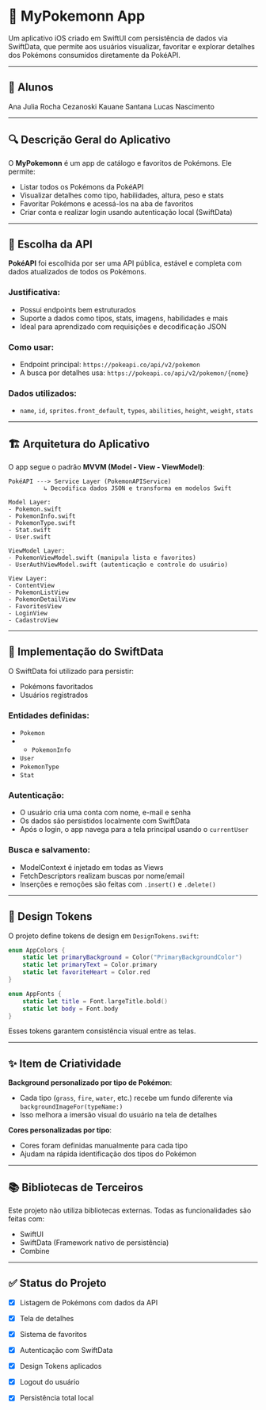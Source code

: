 # 📱 MyPokemonn App

Um aplicativo iOS criado em SwiftUI com persistência de dados via SwiftData, que permite aos usuários visualizar, favoritar e explorar detalhes dos Pokémons consumidos diretamente da PokéAPI.

---

## 🧠 Alunos

Ana Julia Rocha Cezanoski
Kauane Santana
Lucas Nascimento

---

## 🔍 Descrição Geral do Aplicativo

O **MyPokemonn** é um app de catálogo e favoritos de Pokémons. Ele permite:

* Listar todos os Pokémons da PokéAPI
* Visualizar detalhes como tipo, habilidades, altura, peso e stats
* Favoritar Pokémons e acessá-los na aba de favoritos
* Criar conta e realizar login usando autenticação local (SwiftData)

---

## 🧩 Escolha da API

**PokéAPI** foi escolhida por ser uma API pública, estável e completa com dados atualizados de todos os Pokémons.

### Justificativa:

* Possui endpoints bem estruturados
* Suporte a dados como tipos, stats, imagens, habilidades e mais
* Ideal para aprendizado com requisições e decodificação JSON

### Como usar:

* Endpoint principal: `https://pokeapi.co/api/v2/pokemon`
* A busca por detalhes usa: `https://pokeapi.co/api/v2/pokemon/{nome}`

### Dados utilizados:

* `name`, `id`, `sprites.front_default`, `types`, `abilities`, `height`, `weight`, `stats`

---

## 🏗️ Arquitetura do Aplicativo

O app segue o padrão **MVVM (Model - View - ViewModel)**:

```
PokéAPI ---> Service Layer (PokemonAPIService)
          ↳ Decodifica dados JSON e transforma em modelos Swift

Model Layer:
- Pokemon.swift
- PokemonInfo.swift
- PokemonType.swift
- Stat.swift
- User.swift

ViewModel Layer:
- PokemonViewModel.swift (manipula lista e favoritos)
- UserAuthViewModel.swift (autenticação e controle do usuário)

View Layer:
- ContentView
- PokemonListView
- PokemonDetailView
- FavoritesView
- LoginView
- CadastroView
```

---

## 💾 Implementação do SwiftData

O SwiftData foi utilizado para persistir:

* Pokémons favoritados
* Usuários registrados

### Entidades definidas:

* `Pokemon`
* * `PokemonInfo`
* `User`
* `PokemonType`
* `Stat`

### Autenticação:

* O usuário cria uma conta com nome, e-mail e senha
* Os dados são persistidos localmente com SwiftData
* Após o login, o app navega para a tela principal usando o `currentUser`

### Busca e salvamento:

* ModelContext é injetado em todas as Views
* FetchDescriptors realizam buscas por nome/email
* Inserções e remoções são feitas com `.insert()` e `.delete()`

---

## 🎨 Design Tokens

O projeto define tokens de design em `DesignTokens.swift`:

```swift
enum AppColors {
    static let primaryBackground = Color("PrimaryBackgroundColor")
    static let primaryText = Color.primary
    static let favoriteHeart = Color.red
}

enum AppFonts {
    static let title = Font.largeTitle.bold()
    static let body = Font.body
}
```

Esses tokens garantem consistência visual entre as telas.

---

## ✨ Item de Criatividade

**Background personalizado por tipo de Pokémon**:

* Cada tipo (`grass`, `fire`, `water`, etc.) recebe um fundo diferente via `backgroundImageFor(typeName:)`
* Isso melhora a imersão visual do usuário na tela de detalhes

**Cores personalizadas por tipo**:

* Cores foram definidas manualmente para cada tipo
* Ajudam na rápida identificação dos tipos do Pokémon

---

## 📚 Bibliotecas de Terceiros

Este projeto não utiliza bibliotecas externas. Todas as funcionalidades são feitas com:

* SwiftUI
* SwiftData (Framework nativo de persistência)
* Combine

---

## ✅ Status do Projeto

* [x] Listagem de Pokémons com dados da API
* [x] Tela de detalhes
* [x] Sistema de favoritos
* [x] Autenticação com SwiftData
* [x] Design Tokens aplicados
* [x] Logout do usuário
* [x] Persistência total local

      
